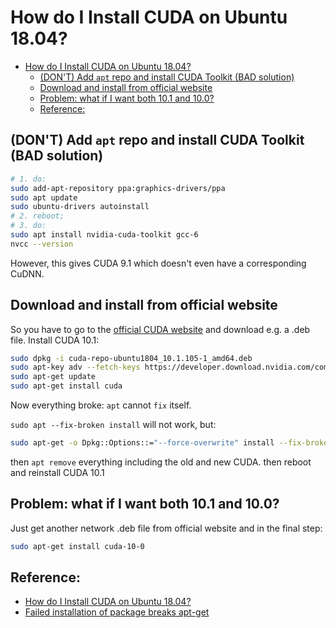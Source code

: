 # How do I Install CUDA on Ubuntu 18.04?

- [How do I Install CUDA on Ubuntu 18.04?](#how-do-i-install-cuda-on-ubuntu-1804)
  - [(DON'T) Add `apt` repo and install CUDA Toolkit (BAD solution)](#dont-add-apt-repo-and-install-cuda-toolkit-bad-solution)
  - [Download and install from official website](#download-and-install-from-official-website)
  - [Problem: what if I want both 10.1 and 10.0?](#problem-what-if-i-want-both-101-and-100)
  - [Reference:](#reference)

## (DON'T) Add `apt` repo and install CUDA Toolkit (BAD solution)
```bash
# 1. do:
sudo add-apt-repository ppa:graphics-drivers/ppa
sudo apt update
sudo ubuntu-drivers autoinstall
# 2. reboot;
# 3. do:
sudo apt install nvidia-cuda-toolkit gcc-6
nvcc --version
```
However, this gives CUDA 9.1 which doesn't even have a corresponding CuDNN.

## Download and install from official website
So you have to go to the [official CUDA website](https://developer.nvidia.com/cuda-downloads) and download e.g. a .deb file.
Install CUDA 10.1:
```bash
sudo dpkg -i cuda-repo-ubuntu1804_10.1.105-1_amd64.deb
sudo apt-key adv --fetch-keys https://developer.download.nvidia.com/compute/cuda/repos/ubuntu1804/x86_64/7fa2af80.pub
sudo apt-get update
sudo apt-get install cuda
```
Now everything broke: `apt` cannot `fix` itself.

`sudo apt --fix-broken install` will not work, but:
```bash
sudo apt-get -o Dpkg::Options::="--force-overwrite" install --fix-broken
```
then `apt remove` everything including the old and new CUDA.
then reboot and reinstall CUDA 10.1

## Problem: what if I want both 10.1 and 10.0?
Just get another network .deb file from official website and in the final step:
```bash
sudo apt-get install cuda-10-0
```

## Reference:
- [How do I Install CUDA on Ubuntu 18.04?](https://askubuntu.com/questions/1028830/how-do-i-install-cuda-on-ubuntu-18-04)
- [Failed installation of package breaks apt-get](https://askubuntu.com/questions/1044817/failed-installation-of-package-breaks-apt-get)
